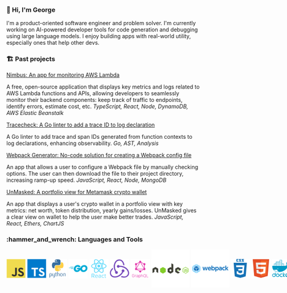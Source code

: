### 👋 Hi, I'm George

I'm a product-oriented software engineer and problem solver. I'm currently working on AI-powered developer tools for code generation and debugging using large language models. I enjoy building apps with real-world utility, especially ones that help other devs.

### 🏗️ Past projects

[Nimbus: An app for monitoring AWS Lambda](https://github.com/oslabs-beta/Nimbus) 

A free, open-source application that displays key metrics and logs related to AWS Lambda functions and APIs, allowing developers to seamlessly monitor their backend components: keep track of traffic to endpoints, identify errors, estimate cost, etc.
*TypeScript, React, Node, DynamoDB, AWS Elastic Beanstalk*

[Tracecheck: A Go linter to add a trace ID to log declaration](https://github.com/george-maroun/tracecheck)

A Go linter to add trace and span IDs generated from function contexts to log declarations, enhancing observability.
*Go, AST, Analysis*

[Webpack Generator: No-code solution for creating a Webpack config file](https://github.com/WebpackGenerator/WebpackGenerator)

An app that allows a user to configure a Webpack file by manually checking options. The user can then download the file to their project directory, increasing ramp-up speed.
*JavaScript, React, Node, MongoDB*

[UnMasked: A portfolio view for Metamask crypto wallet](https://github.com/george-maroun/Unmasked) 

An app that displays a user's crypto wallet in a portfolio view with key metrics: net worth, token distribution, yearly gains/losses. UnMasked gives a clear view on wallet to help the user make better trades.
*JavaScript, React, Ethers, ChartJS*


<div align="start">
      <h3> :hammer_and_wrench: Languages and Tools </h3>
      <div align="start" style="display: flex; align-items: center;">
        <img align="center" src="https://github.com/devicons/devicon/blob/master/icons/javascript/javascript-original.svg" title="JavaScript" alt="JavaScript" width="50" height="50"/>&nbsp;
        <img align="center" src="https://github.com/devicons/devicon/blob/1119b9f84c0290e0f0b38982099a2bd027a48bf1/icons/typescript/typescript-original.svg" title="TypeScript" alt="TypeScript" width="50" height="50"/>&nbsp;
        <img align="center" src="https://github.com/devicons/devicon/blob/1119b9f84c0290e0f0b38982099a2bd027a48bf1/icons/python/python-original-wordmark.svg" title="Python" alt="Python" width="50" height="50"/>&nbsp;
      <img align="center" src="https://github.com/devicons/devicon/blob/1119b9f84c0290e0f0b38982099a2bd027a48bf1/icons/go/go-original-wordmark.svg" title="Go" alt="Go" width="50" height="50"/>&nbsp;
        <img align="center" src="https://github.com/devicons/devicon/blob/master/icons/react/react-original-wordmark.svg" title="React" alt="React" width="50" height="50"/>&nbsp;
        <img align="center" src="https://github.com/devicons/devicon/blob/master/icons/redux/redux-original.svg" title="Redux" alt="Redux " width="50" height="50"/>&nbsp;
        <img align="center" src="https://github.com/devicons/devicon/blob/master/icons/graphql/graphql-plain-wordmark.svg" title="GraphQL" alt="GraphQL" width="50" height="50"/>&nbsp;
        <img align="center" src="https://github.com/devicons/devicon/blob/master/icons/nodejs/nodejs-original-wordmark.svg" title="NodeJS" alt="NodeJS" width="100" height="100"/>&nbsp;
        <img align="center" src="https://github.com/devicons/devicon/blob/1119b9f84c0290e0f0b38982099a2bd027a48bf1/icons/webpack/webpack-original-wordmark.svg" title="Webpack" alt="Webpack" width="100" height="100"/>&nbsp;
        <br/>
        <img align="center" src="https://github.com/devicons/devicon/blob/master/icons/css3/css3-plain-wordmark.svg"  title="CSS3" alt="CSS" width="50" height="50"/>&nbsp;
        <img align="center" src="https://github.com/devicons/devicon/blob/master/icons/html5/html5-original.svg" title="HTML5" alt="HTML" width="50" height="50"/>&nbsp;
        <img align="center" src="https://github.com/devicons/devicon/blob/master/icons/docker/docker-plain-wordmark.svg" title="Docker" alt="Docker" width="50" height="50"/>&nbsp;
        <img align="center" src="https://github.com/devicons/devicon/blob/1119b9f84c0290e0f0b38982099a2bd027a48bf1/icons/postgresql/postgresql-original-wordmark.svg" title="Postgresql" alt="Postgresql" width="50" height="50"/>&nbsp;
        <img align="center" src="https://github.com/devicons/devicon/blob/1119b9f84c0290e0f0b38982099a2bd027a48bf1/icons/mongodb/mongodb-original-wordmark.svg" title="MongoDB" alt="MongoDB" width="50" height="50"/>&nbsp;
        <img align="center" src="https://github.com/devicons/devicon/blob/master/icons/amazonwebservices/amazonwebservices-plain-wordmark.svg" title="AWS" alt="AWS" width="100" height="100"/>&nbsp;
        <img align="center" src="https://github.com/devicons/devicon/blob/master/icons/git/git-original-wordmark.svg" title="Git" alt="Git" width="100" height="100"/>
        <img align="center" src="https://github.com/devicons/devicon/blob/1119b9f84c0290e0f0b38982099a2bd027a48bf1/icons/electron/electron-original-wordmark.svg" title="Electron" alt="Electron" width="100" height="100"/>
      </div>
</div>

